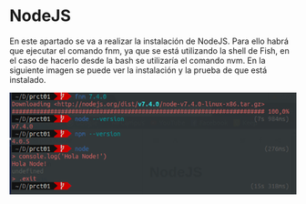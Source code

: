 # NodeJS

En este apartado se va a realizar la instalación de NodeJS. Para ello habrá que ejecutar el comando fnm, ya que se está utilizando la shell de Fish, en el caso de hacerlo desde la bash se utilizaría el comando nvm. En la siguiente imagen se puede ver la instalación y la prueba de que está instalado.

![instalacion node](images/instalacion-node.PNG)

